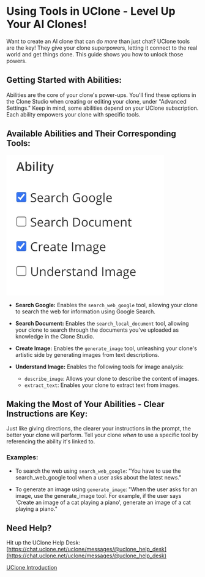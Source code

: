 
# Using Tools in UClone - Level Up Your AI Clones!

Want to create an AI clone that can do *more* than just chat? UClone tools are the key! They give your clone superpowers, letting it connect to the real world and get things done. This guide shows you how to unlock those powers.

## Getting Started with Abilities:

Abilities are the core of your clone's power-ups. You'll find these options in the Clone Studio when creating or editing your clone, under "Advanced Settings."  Keep in mind, some abilities depend on your UClone subscription.  Each ability empowers your clone with specific tools.

## Available Abilities and Their Corresponding Tools:
![](./images/ability_new.jpg)

* **Search Google:** Enables the `search_web_google` tool, allowing your clone to search the web for information using Google Search.

* **Search Document:** Enables the `search_local_document` tool, allowing your clone to search through the documents you've uploaded as knowledge in the Clone Studio.

* **Create Image:** Enables the `generate_image` tool, unleashing your clone's artistic side by generating images from text descriptions.

* **Understand Image:** Enables the following tools for image analysis:
    * `describe_image`: Allows your clone to describe the content of images.
    * `extract_text`: Enables your clone to extract text from images.

## Making the Most of Your Abilities - Clear Instructions are Key:

Just like giving directions, the clearer your instructions in the prompt, the better your clone will perform.  Tell your clone *when* to use a specific tool by referencing the ability it's linked to.

### Examples:

* To search the web using `search_web_google`: "You have to use the search_web_google tool when a user asks about the latest news."

* To generate an image using `generate_image`: "When the user asks for an image, use the generate_image tool. For example, if the user says 'Create an image of a cat playing a piano', generate an image of a cat playing a piano."


## Need Help?

Hit up the UClone Help Desk: [https://chat.uclone.net/uclone/messages/@uclone_help_desk](https://chat.uclone.net/uclone/messages/@uclone_help_desk)

[UClone Introduction](https://docs.uclone.net/)
